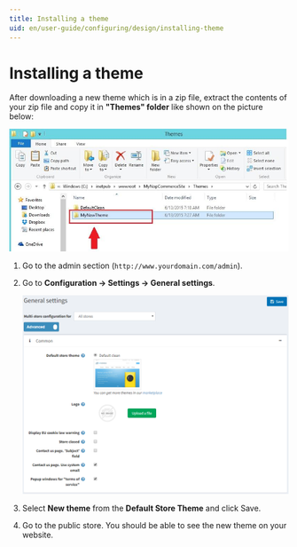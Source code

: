 ```yaml
---
title: Installing a theme
uid: en/user-guide/configuring/design/installing-theme
---
```


# Installing a theme

After downloading a new theme which is in a zip file, extract the contents of your zip file and copy it in **"Themes" folder** like shown on the picture below:

![p1](_static/installing-theme/instal_theme1.jpg)

1. Go to the admin section (`http://www.yourdomain.com/admin`).
1. Go to **Configuration → Settings → General settings**.

    ![p2](_static/installing-theme/instal_theme2.png)

1. Select **New theme** from the **Default Store Theme** and click Save.
1. Go to the public store. You should be able to see the new theme on your website.

